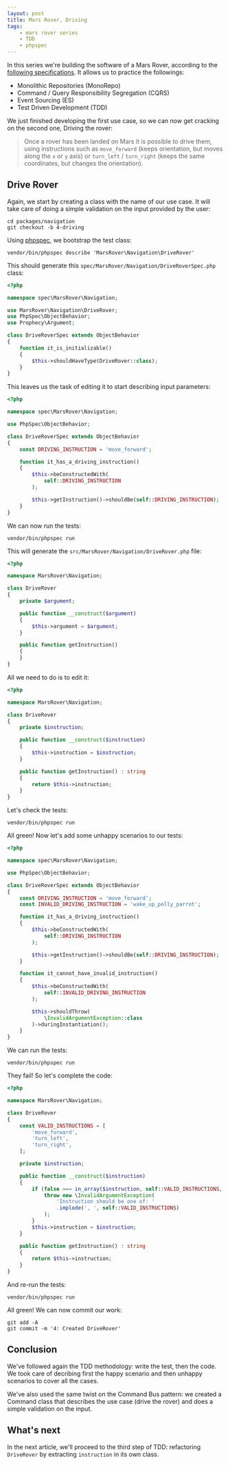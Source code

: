 ```yaml
---
layout: post
title: Mars Rover, Driving
tags:
    - mars rover series
    - TDD
    - phpspec
---
```


In this series we're building the software of a Mars Rover, according to
the [following specifications](/2016/06/15/mars-rover-introduction.html).
It allows us to practice the followings:

* Monolithic Repositories (MonoRepo)
* Command / Query Responsibility Segregation (CQRS)
* Event Sourcing (ES)
* Test Driven Development (TDD)

We just finished developing the first use case, so we can now get cracking on
the second one, Driving the rover:

> Once a rover has been landed on Mars it is possible to drive them, using
> instructions such as `move_forward` (keeps orientation, but moves along the
> `x` or `y` axis) or `turn_left` / `turn_right` (keeps the same coordinates,
> but changes the orientation).

## Drive Rover

Again, we start by creating a class with the name of our use case. It will
take care of doing a simple validation on the input provided by the user:

```
cd packages/navigation
git checkout -b 4-driving
```

Using [phpspec](http://www.phpspec.net/en/stable/), we bootstrap the test
class:

```
vendor/bin/phpspec describe 'MarsRover\Navigation\DriveRover'
```

This should generate this `spec/MarsRover/Navigation/DriveRoverSpec.php` class: 

```php
<?php

namespace spec\MarsRover\Navigation;

use MarsRover\Navigation\DriveRover;
use PhpSpec\ObjectBehavior;
use Prophecy\Argument;

class DriveRoverSpec extends ObjectBehavior
{
    function it_is_initializable()
    {
        $this->shouldHaveType(DriveRover::class);
    }
}
```

This leaves us the task of editing it to start describing input parameters:

```php
<?php

namespace spec\MarsRover\Navigation;

use PhpSpec\ObjectBehavior;

class DriveRoverSpec extends ObjectBehavior
{
    const DRIVING_INSTRUCTION = 'move_forward';

    function it_has_a_driving_instruction()
    {
        $this->beConstructedWith(
            self::DRIVING_INSTRUCTION
        );

        $this->getInstruction()->shouldBe(self::DRIVING_INSTRUCTION);
    }
}
```

We can now run the tests:

```
vendor/bin/phpspec run
```

This will generate the `src/MarsRover/Navigation/DriveRover.php` file:

```php
<?php

namespace MarsRover\Navigation;

class DriveRover
{
    private $argument;

    public function __construct($argument)
    {
        $this->argument = $argument;
    }

    public function getInstruction()
    {
    }
}
```

All we need to do is to edit it:

```php
<?php

namespace MarsRover\Navigation;

class DriveRover
{
    private $instruction;

    public function __construct($instruction)
    {
        $this->instruction = $instruction;
    }

    public function getInstruction() : string
    {
        return $this->instruction;
    }
}
```

Let's check the tests:

```
vendor/bin/phpspec run
```

All green! Now let's add some unhappy scenarios to our tests:

```php
<?php

namespace spec\MarsRover\Navigation;

use PhpSpec\ObjectBehavior;

class DriveRoverSpec extends ObjectBehavior
{
    const DRIVING_INSTRUCTION = 'move_forward';
    const INVALID_DRIVING_INSTRUCTION = 'wake_up_polly_parrot';

    function it_has_a_driving_instruction()
    {
        $this->beConstructedWith(
            self::DRIVING_INSTRUCTION
        );

        $this->getInstruction()->shouldBe(self::DRIVING_INSTRUCTION);
    }

    function it_cannot_have_invalid_instruction()
    {
        $this->beConstructedWith(
            self::INVALID_DRIVING_INSTRUCTION
        );

        $this->shouldThrow(
            \InvalidArgumentException::class
        )->duringInstantiation();
    }
}
```

We can run the tests:

```
vendor/bin/phpspec run
```

They fail! So let's complete the code:

```php
<?php

namespace MarsRover\Navigation;

class DriveRover
{
    const VALID_INSTRUCTIONS = [
        'move_forward',
        'turn_left',
        'turn_right',
    ];

    private $instruction;

    public function __construct($instruction)
    {
        if (false === in_array($instruction, self::VALID_INSTRUCTIONS, true)) {
            throw new \InvalidArgumentException(
                'Instruction should be one of: '
                .implode(', ', self::VALID_INSTRUCTIONS)
            );
        }
        $this->instruction = $instruction;
    }

    public function getInstruction() : string
    {
        return $this->instruction;
    }
}
```

And re-run the tests:

```
vendor/bin/phpspec run
```

All green! We can now commit our work:

```
git add -A
git commit -m '4: Created DriveRover'
```

## Conclusion

We've followed again the TDD methodology: write the test, then the code. We
took care of decribing first the happy scenario and then unhappy scenarios to
cover all the cases.

We've also used the same twist on the Command Bus pattern: we created a Command
class that describes the use case (drive the rover) and does a simple
validation on the input.

## What's next

In the next article, we'll proceed to the third step of TDD: refactoring
`DriveRover` by extracting `instruction` in its own class.
